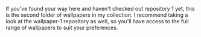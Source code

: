 If you've found your way here and haven't checked out repository 1 yet, this is the second folder of wallpapers in my collection. I recommend taking a look at the wallpaper-1 repository as well, so you'll have access to the full range of wallpapers to suit your preferences.
